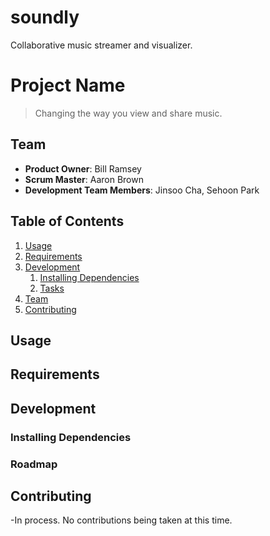 # soundly
Collaborative music streamer and visualizer. 


# Project Name

> Changing the way you view and share music. 

## Team

  - __Product Owner__: Bill Ramsey 
  - __Scrum Master__: Aaron Brown
  - __Development Team Members__: Jinsoo Cha, Sehoon Park 

## Table of Contents

1. [Usage](#Usage)
1. [Requirements](#requirements)
1. [Development](#development)
    1. [Installing Dependencies](#installing-dependencies)
    1. [Tasks](#tasks)
1. [Team](#team)
1. [Contributing](#contributing)

## Usage

## Requirements

## Development

### Installing Dependencies

### Roadmap

## Contributing

-In process. No contributions being taken at this time. 
